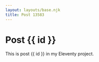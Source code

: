 ```yaml
---
layout: layouts/base.njk
title: Post 13583
---
```


# Post {{ id }}

This is post {{ id }} in my Eleventy project.
